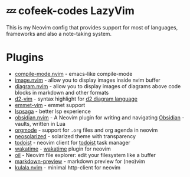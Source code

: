 # 💤 cofeek-codes LazyVim

This is my Neovim config that provides support for most of languages, frameworks and also a note-taking system.

# Plugins

- [compile-mode.nvim](https://github.com/ej-shafran/compile-mode.nvim) - emacs-like compile-mode
- [image.nvim](https://github.com/3rd/image.nvim) - allow you to display images inside nvim buffer
- [diagram.nvim](https://github.com/3rd/diagram.nvim) - allow you to display images of diagrams above code blocks in markdown and other formats
- [d2-vim](https://github.com/terrastruct/d2-vim) - syntax highlight for [d2 diagram language](https://d2lang.org)
- [emmet-vim](https://github.com/mattn/emmet-vim) - emmet support
- [lspsaga](https://github.com/nvimdev/lspsaga.nvim) - better lsp experience
- [obsidian.nvim](https://github.com/epwalsh/obsidian.nvim) - A Neovim plugin for writing and navigating [Obsidian](https://obsidian.md) - vaults, written in Lua
- [orgmode](https://github.com/nvim-orgmode/orgmode) - support for `.org` files and org agenda in neovim
- [neosolarized](https://github.com/ishan9299/nvim-solarized-lua) - solarized theme with transparency
- [todoist](https://github.com/romgrk/todoist.nvim) - neovim client for [todoist](https://app.todoist.com/) task manager
- [wakatime](https://github.com/wakatime/vim-wakatime) - [wakatime](https://wakatime.com) plugin for neovim
- [oil](https://github.com/stevearc/oil.nvim) - Neovim file explorer: edit your filesystem like a buffer
- [markdown-preview](https://github.com/iamcco/markdown-preview.nvim) - markdown preview for (neo)vim
- [kulala.nvim](https://github.com/mistweaverco/kulala.nvim) - minimal http-client for neovim

